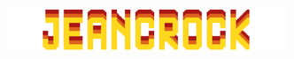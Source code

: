 <p align="center">
  <img src="https://github.com/Jeancrock/Jeancrock/blob/main/JEANCROCK.png?raw=true" alt="logo" />
</p>
